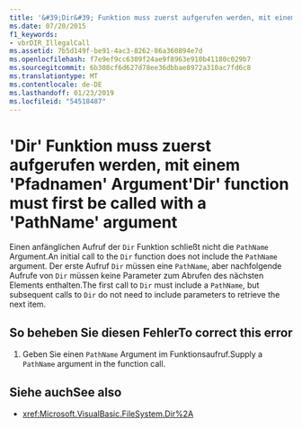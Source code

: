 ```yaml
---
title: '&#39;Dir&#39; Funktion muss zuerst aufgerufen werden, mit einem &#39;Pfadnamen&#39; Argument'
ms.date: 07/20/2015
f1_keywords:
- vbrDIR_IllegalCall
ms.assetid: 7b5d149f-be91-4ac3-8262-86a360894e7d
ms.openlocfilehash: f7e9ef9cc6309f24ae9f8963e910b41180c029b7
ms.sourcegitcommit: 6b308cf6d627d78ee36dbbae8972a310ac7fd6c8
ms.translationtype: MT
ms.contentlocale: de-DE
ms.lasthandoff: 01/23/2019
ms.locfileid: "54518487"
---
```

# <a name="39dir39-function-must-first-be-called-with-a-39pathname39-argument"></a><span data-ttu-id="a8f70-102">&#39;Dir&#39; Funktion muss zuerst aufgerufen werden, mit einem &#39;Pfadnamen&#39; Argument</span><span class="sxs-lookup"><span data-stu-id="a8f70-102">&#39;Dir&#39; function must first be called with a &#39;PathName&#39; argument</span></span>
<span data-ttu-id="a8f70-103">Einen anfänglichen Aufruf der `Dir` Funktion schließt nicht die `PathName` Argument.</span><span class="sxs-lookup"><span data-stu-id="a8f70-103">An initial call to the `Dir` function does not include the `PathName` argument.</span></span> <span data-ttu-id="a8f70-104">Der erste Aufruf `Dir` müssen eine `PathName`, aber nachfolgende Aufrufe von `Dir` müssen keine Parameter zum Abrufen des nächsten Elements enthalten.</span><span class="sxs-lookup"><span data-stu-id="a8f70-104">The first call to `Dir` must include a `PathName`, but subsequent calls to `Dir` do not need to include parameters to retrieve the next item.</span></span>  
  
## <a name="to-correct-this-error"></a><span data-ttu-id="a8f70-105">So beheben Sie diesen Fehler</span><span class="sxs-lookup"><span data-stu-id="a8f70-105">To correct this error</span></span>  
  
1.  <span data-ttu-id="a8f70-106">Geben Sie einen `PathName` Argument im Funktionsaufruf.</span><span class="sxs-lookup"><span data-stu-id="a8f70-106">Supply a `PathName` argument in the function call.</span></span>  
  
## <a name="see-also"></a><span data-ttu-id="a8f70-107">Siehe auch</span><span class="sxs-lookup"><span data-stu-id="a8f70-107">See also</span></span>
- <xref:Microsoft.VisualBasic.FileSystem.Dir%2A>
